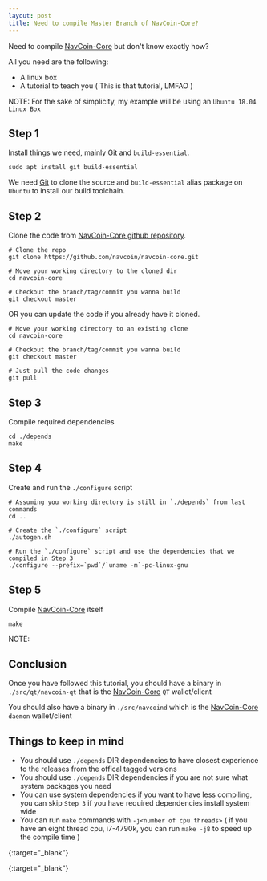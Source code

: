 ```yaml
---
layout: post
title: Need to compile Master Branch of NavCoin-Core?
---
```


Need to compile [NavCoin-Core][navcoin_github] but don't know exactly how?

All you need are the following:

* A linux box
* A tutorial to teach you ( This is that tutorial, LMFAO )

NOTE: For the sake of simplicity, my example will be using an `Ubuntu 18.04 Linux Box`

## Step 1

Install things we need, mainly [Git][git_scm] and `build-essential`.

```shell
sudo apt install git build-essential
```

We need [Git][git_scm] to clone the source and `build-essential` alias package on `Ubuntu` to install our build toolchain.

## Step 2

Clone the code from [NavCoin-Core github repository][navcoin_github].

```shell
# Clone the repo
git clone https://github.com/navcoin/navcoin-core.git

# Move your working directory to the cloned dir
cd navcoin-core

# Checkout the branch/tag/commit you wanna build
git checkout master
```

OR you can update the code if you already have it cloned.

```shell
# Move your working directory to an existing clone
cd navcoin-core

# Checkout the branch/tag/commit you wanna build
git checkout master

# Just pull the code changes
git pull
```

## Step 3

Compile required dependencies

```shell
cd ./depends
make
```

## Step 4

Create and run the `./configure` script

```shell
# Assuming you working directory is still in `./depends` from last commands
cd ..

# Create the `./configure` script
./autogen.sh

# Run the `./configure` script and use the dependencies that we compiled in Step 3
./configure --prefix=`pwd`/`uname -m`-pc-linux-gnu
```

## Step 5

Compile [NavCoin-Core][navcoin_github] itself

```shell
make
```

NOTE:

## Conclusion

Once you have followed this tutorial, you should have a binary in `./src/qt/navcoin-qt` that is the [NavCoin-Core][navcoin_github] `QT` wallet/client

You should also have a binary in `./src/navcoind` which is the [NavCoin-Core][navcoin_github] `daemon` wallet/client

## Things to keep in mind

* You should use `./depends` DIR dependencies to have closest experience to the releases from the offical tagged versions
* You should use `./depends` DIR dependencies if you are not sure what system packages you need
* You can use system dependencies if you want to have less compiling, you can skip `Step 3` if you have required dependencies install system wide
* You can run `make` commands with `-j<number of cpu threads>` ( if you have an eight thread cpu, i7-4790k, you can run `make -j8` to speed up the compile time )

[navcoin_github]: https://github.com/navcoin/navcoin-core
{:target="_blank"}

[git_scm]: https://git-scm.com/
{:target="_blank"}
